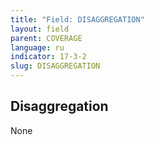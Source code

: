 ```yaml
---
title: "Field: DISAGGREGATION"
layout: field
parent: COVERAGE
language: ru
indicator: 17-3-2
slug: DISAGGREGATION
---
```

## Disaggregation

None